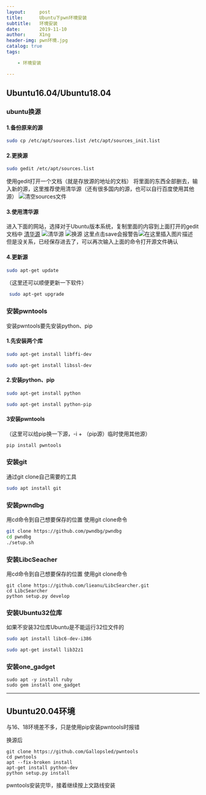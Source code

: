 ```yaml
---
layout:     post
title:      Ubuntu下pwn环境安装
subtitle:   环境安装
date:       2019-11-10
author:     X1ng
header-img: pwn环境.jpg
catalog: true
tags:

    - 环境安装

---
```


## Ubuntu16.04/Ubuntu18.04

### ubuntu换源

####  1.备份原来的源

```bash
sudo cp /etc/apt/sources.list /etc/apt/sources_init.list
```
####  2.更换源

```bash
sudo gedit /etc/apt/sources.list
```
使用gedit打开一个文档（就是存放源的地址的文档）
将里面的东西全部删去，输入新的源，这里推荐使用清华源（还有很多国内的源，也可以自行百度使用其他源）
![清空sources文件](https://img-blog.csdnimg.cn/20191110202055509.png?x-oss-process=image/watermark,type_ZmFuZ3poZW5naGVpdGk,shadow_10,text_aHR0cHM6Ly9ibG9nLmNzZG4ubmV0L3dqeF8xMTAyMTE=,size_16,color_FFFFFF,t_70)

#### 3.使用清华源

进入下面的网站，选择对于Ubuntu版本系统，复制里面的内容到上面打开的gedit文档中
[清华源](https://mirrors.tuna.tsinghua.edu.cn/help/ubuntu/?spm=a2c4e.10696291.0.0.502319a4Niy7Ii)
![清华源](https://img-blog.csdnimg.cn/20191110202421265.png?x-oss-process=image/watermark,type_ZmFuZ3poZW5naGVpdGk,shadow_10,text_aHR0cHM6Ly9ibG9nLmNzZG4ubmV0L3dqeF8xMTAyMTE=,size_16,color_FFFFFF,t_70)
![换源](https://img-blog.csdnimg.cn/20191110202517812.png?x-oss-process=image/watermark,type_ZmFuZ3poZW5naGVpdGk,shadow_10,text_aHR0cHM6Ly9ibG9nLmNzZG4ubmV0L3dqeF8xMTAyMTE=,size_16,color_FFFFFF,t_70)
这里点击save会报警告![在这里插入图片描述](https://img-blog.csdnimg.cn/20191110203155884.png)
但是没关系，已经保存进去了，可以再次输入上面的命令打开源文件确认

#### 4.更新源

```bash
sudo apt-get update
```
（这里还可以顺便更新一下软件）

```bash
 sudo apt-get upgrade
```

### 安装pwntools
安装pwntools要先安装python、pip

#### 1.先安装两个库

```bash
sudo apt-get install libffi-dev
```

```bash
sudo apt-get install libssl-dev
```
#### 2.安装python、pip

```bash
sudo apt-get install python
```

```bash
sudo apt-get install python-pip
```
#### 3安装pwntools

（这里可以给pip换一下源，-i + （pip源）临时使用其他源）

```bash
pip install pwntools 
```

### 安装git
通过git clone自己需要的工具
```bash
sudo apt install git
```

### 安装pwndbg
用cd命令到自己想要保存的位置 使用git clone命令

```bash
git clone https://github.com/pwndbg/pwndbg
cd pwndbg
./setup.sh
```

### 安装LibcSeacher

用cd命令到自己想要保存的位置 使用git clone命令

```
git clone https://github.com/lieanu/LibcSearcher.git
cd LibcSearcher
python setup.py develop
```

### 安装Ubuntu32位库

如果不安装32位库Ubuntu是不能运行32位文件的

```bash
sudo apt install libc6-dev-i386
```

```bash
sudo apt-get install lib32z1
```

### 安装one_gadget

```
sudo apt -y install ruby
sudo gem install one_gadget
```



***

## Ubuntu20.04环境

与16、18环境差不多，只是使用pip安装pwntools时报错

换源后

```shell
git clone https://github.com/Gallopsled/pwntools
cd pwntools
apt --fix-broken install
apt-get install python-dev
python setup.py install
```

pwntools安装完毕，接着继续按上文路线安装

